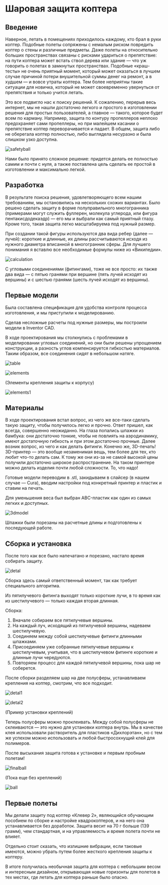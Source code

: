 # Шаровая защита коптера

## Введение

Наверное, летать в помещениях приходилось каждому, кто брал в руки коптер. Подобные полеты сопряжены с немалым риском повредить коптер о стены и различные предметы. Даже полеты на относительно больших пространствах связаны с рисками удариться о препятствие: на пути коптера может встать ствол дерева или здание — что уж говорить о полетах в замкнутых пространствах. Подобные «краш-тесты» не очень приятный момент, который может оказаться в лучшем случае причиной потери внушительной суммы денег на ремонт, а в худшем — и вовсе утраты коптера. Тем более неприятны такие ситуации для новичка, который не может своевременно увернуться от препятствия и только учится летать.

Это все подвигло нас к поиску решений. К сожалению, перерыв весь интернет, мы не нашли достаточно легкого и простого в изготовлении решения для простых пользователей, а главное — такого, которое будет всем по карману. Например, защита по контуру пропеллеров неплохо предохраняет сами пропеллеры, но при малейшем касании о препятствие коптер переворачивается и падает. В общем, защита либо не оберегала коптер полностью, либо выглядела несуразно и была слишком узко доступна.

![safetyball](../assets/safetyball.png)

Нами было принято сложное решение: придется делать ее полностью самим и почти с нуля, а также поставлена цель сделать ее простой в изготовлении и максимально легкой.

## Разработка

В результате поиска решения, удовлетворяющего всем нашим требованиям, мы остановились на нескольких схожих вариантах. Было решено сделать защиту в форме полуправильного многогранника (примерами могут служить фуллерен, молекула углерода, или фигура пентакисдодекаэдр) — его мы и выбрали как самый приятный глазу. Кроме того, такая защита легко масштабируема под нужный размер.

При создании такой фигуры используются два вида ребер (далее — лучей): короткие и длинные, их длины рассчитываются исходя из нужного диаметра вписанной в многогранник сферы. Для лучшего понимания я вставлю все необходимые формулы ниже из «Википедии».

![calculation](../assets/calculation.png)

С угловыми соединениями (фитингами), тоже не все просто: их также два вида — с пятью гранями при вершине (пять лучей исходят из вершины) и с шестью гранями (шесть лучей исходят из вершины).

## Первые модели

Была составлена спецификация для удобства контроля процесса изготовления, и мы приступили к моделированию.

Сделав несложные расчеты под нужные размеры, мы построили модели в Inventor CAD.

В ходе проектирования мы столкнулись с проблемами в моделировании угловых соединений, но они были решены упрощением конструкции, а разность углов компенсируется гибкостью материалов. Таким образом, все соединения сидят в небольшом натяге.

![table](../assets/table.png)

![elements](../assets/elements.png)

(Элементы крепления защиты к корпусу)

![elements1](../assets/elements1.png)

## Материалы

В ходе проектирования встал вопрос, из чего же все-таки сделать такую защиту, чтобы получилось легко и прочно. Ответ пришел, как всегда, совершенно неожиданно. На глаза попались шпажки из бамбука: они достаточно тонкие, чтобы не повлиять на аэродинамику, имеют достаточную гибкость и при этом достаточно прочные. Далее возник вопрос, из чего и как делать фитинги. Конечно же, 3D-печать! 3D-принтер — это вообще незаменимая вещь, тем более для тех, кто любит что-то делать сам. К тому же они из-за не самой высокой цены получили достаточно широкое распространение. На таком принтере можно делать изделия почти любой сложности. То, что надо!

Готовые модели переводим в .stl, закидываем в слайсер (в нашем случае — Cura), вводим настройки под конкретный принтер и пластик и ставим на печать.

Для уменьшения веса был выбран ABC-пластик как один из самых легких и доступных.

![3dmodel](../assets/3dmodel.png)

Шпажки были порезаны на расчетные длины и подготовлены к последующей работе.

## Сборка и установка

После того как все было напечатано и порезано, настало время собирать защиту.

![detal](../assets/detal.png)

Сборка здесь самый ответственный момент, так как требует специального алгоритма.

Из пятилучевого фитинга выходят только короткие лучи, в то время как из шестилучевого — только каждая вторая длинная.

Сборка:

1. Вначале собираем все пятилучевые вершины.
2. На каждый луч, исходящий из пятилучевой вершины, надеваем шестилучевую.
3. Соединяем между собой шестилучевые фитинги длинными шпажками.
4. Присоединяем уже собранные пятилучевые вершины к шестилучевым, учитывая, что в шестилучевом фитинге короткие и длинные лучи чередуются.
5. Повторяем процесс для каждой пятилучевой вершины, пока шар не соберется.

После сборки разделяем шар на две полусферы, устанавливаем крепления на коптер, смотрим, что все подходит.

![detal1](../assets/detal1.png)

![detal2](../assets/detal2.png)

(Пример установки креплений)

Теперь полусферы можно проклеивать. Между собой полусферы не склеиваются — это нужно для установки коптера внутрь. Мы в качестве клея использовали растворитель для пластиков «Дихлорэтан», но с тем же успехом можно использовать и любой быстросохнущий клей для полимеров.

После высыхания защита готова к установке и первым пробным полетам!

![finalball](../assets/finalball.png)

(Пока еще без креплений)

![ball](../assets/ball.png)

## Первые полеты

Мы делали защиту под коптер «Клевер 2», являющийся обучающим пособием по сборке и настройке квадрокоптеров, и на него она устанавливается без доработок. Защита весит на 70 г больше (139 грамм), чем стандартная, и на управляемость и время полета почти не влияет.

Отдельно стоит сказать, что излишние вибрации, если таковые имеются, можно убрать путем более жесткого крепления защиты к коптеру.

В итоге получилась необычная защита для коптера с небольшим весом и интересным дизайном, открывающая новые горизонты для полетов в тех местах, где летать для коптера раньше было опасно.
